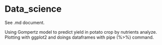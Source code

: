 # Data_science

See .md document.
 
 Using Gompertz model to predict yield in potato crop by nutrients analyze. Plotting with ggplot2 and doings dataframes with pipe (%>%) command.
